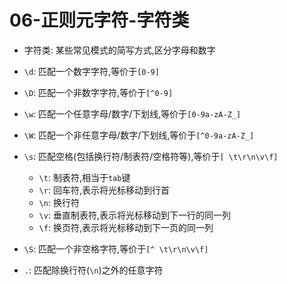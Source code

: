 # 06-正则元字符-字符类

- 字符类: 某些常见模式的简写方式,区分字母和数字

- `\d`: 匹配一个数字字符,等价于`[0-9]`
- `\D`: 匹配一个非数字字符,等价于`[^0-9]`
- `\w`: 匹配一个任意字母/数字/下划线,等价于`[0-9a-zA-Z_]`
- `\W`: 匹配一个非任意字母/数字/下划线,等价于`[^0-9a-zA-Z_]`
- `\s`: 匹配空格(包括换行符/制表符/空格符等),等价于`[ \t\r\n\v\f]`
  - `\t`: 制表符,相当于`tab`键
  - `\r`: 回车符,表示将光标移动到行首
  - `\n`: 换行符
  - `\v`: 垂直制表符,表示将光标移动到下一行的同一列
  - `\f`: 换页符,表示将光标移动到下一页的同一列
- `\S`: 匹配一个非空格字符,等价于`[^ \t\r\n\v\f]`
- `.`: 匹配除换行符(`\n`)之外的任意字符